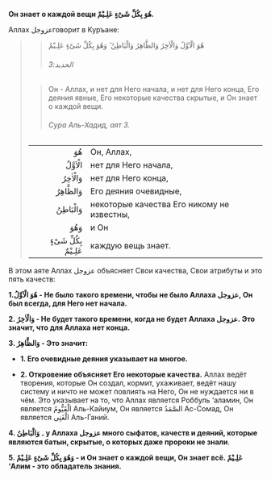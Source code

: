 **Он знает о каждой вещи هُوَ بِكُلِّ شَىْءٍ عَلِـيْمٌ.**

Аллах عزوجلговорит в Куръане:

>> هُوَ الْاَوَّلُ وَالْاٰخِرُ وَالظَّاهِرُ وَالْبَاطِنُ ۖ وَهُوَ بِكُلِّ شَىْءٍ عَلِـيْمٌ
>>
>> ###### الحدید:3
> 
>> Он - Аллах, и нет для Него начала, и нет для Него конца, Его деяния явные, Его некоторые качества скрытые, и Он знает о каждой вещи.
>>
>> ###### Сура Аль-Хадид, аят 3.
>
> |                 |                   |
> | --------------: | :---------------- |
> | هُوَ | Он, Аллах, |
> | الْاَوَّلُ | нет для Него начала, |
> | وَالْاٰخِرُ | нет для Него конца, |
> | وَالظَّاهِرُ | Его деяния очевидные, |
> | وَالْبَاطِنُ | некоторые качества Его никому не известны, |
> | وَهُوَ | и Он |
> | بِكُلِّ شَىْءٍ عَلِـيْمٌ | каждую вещь знает. |

В этом аяте Аллах عزوجل объясняет Свои качества, Свои атрибуты и это
пять качеств:

**1.هُوَ الْاَوَّلُ - Не было такого времени, чтобы не было Аллаха عزوجل, Он был
всегда, для Него нет начала.**

**2. وَالْاٰخِرُ - Не будет такого времени, когда не будет Аллаха عزوجل. Это
значит, что для Аллаха нет конца.**

**3. وَالظَّاهِرُ - Это значит:**

- **1. Его очевидные деяния указывает на многое.**

- **2. Откровение объясняет Его некоторые качества.** Аллах ведёт творения,
которые Он создал, кормит, ухаживает, ведёт нашу систему и ничто не
может повлиять на Него, Он не нуждается ни в чём. Это указывает на то,
что Аллах является Роббуль ‘аламин, Он является الْقَیُّومُ Аль-Кайиум, Он
является الصَّمَدُ Ас-Сомад, Он является الْغَنِی Аль-Ганий.

**4. ۔ وَالْبَاطِنُ у Аллаха عزوجل много сыфатов, качеств и деяний, которые
являются батын, скрытые, о которых даже пророки не знали**.

**5. وَهُوَ بِكُلِّ شَىْءٍ عَلِـيْمٌ - и Он знает о каждой вещи, Он знает всё. عَلِـيْمٌ
‘Алим - это обладатель знания.**